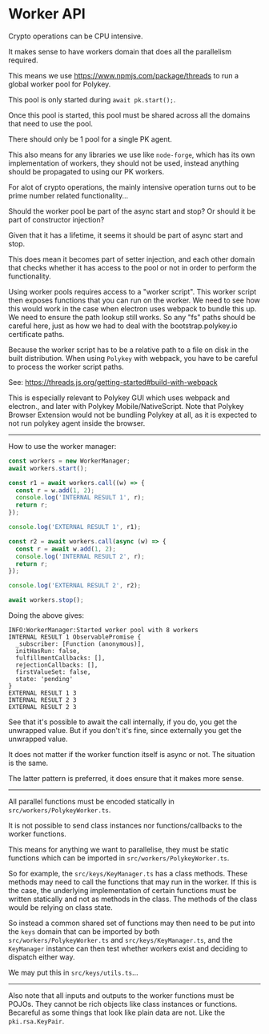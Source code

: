 # Worker API

Crypto operations can be CPU intensive.

It makes sense to have workers domain that does all the parallelism required.

This means we use https://www.npmjs.com/package/threads to run a global worker pool for Polykey.

This pool is only started during `await pk.start();`.

Once this pool is started, this pool must be shared across all the domains that need to use the pool.

There should only be 1 pool for a single PK agent.

This also means for any libraries we use like `node-forge`, which has its own implementation of workers, they should not be used, instead anything should be propagated to using our PK workers.

For alot of crypto operations, the mainly intensive operation turns out to be prime number related functionality...

Should the worker pool be part of the async start and stop? Or should it be part of constructor injection?

Given that it has a lifetime, it seems it should be part of async start and stop.

This does mean it becomes part of setter injection, and each other domain that checks whether it has access to the pool or not in order to perform the functionality.

Using worker pools requires access to a "worker script". This worker script then exposes functions that you can run on the worker. We need to see how this would work in the case when electron uses webpack to bundle this up. We need to ensure the path lookup still works. So any "fs" paths should be careful here, just as how we had to deal with the bootstrap.polykey.io certificate paths.

Because the worker script has to be a relative path to a file on disk in the built distribution. When using `Polykey` with webpack, you have to be careful to process the worker script paths.

See: https://threads.js.org/getting-started#build-with-webpack

This is especially relevant to Polykey GUI which uses webpack and electron., and later with Polykey Mobile/NativeScript. Note that Polykey Browser Extension would not be bundling Polykey at all, as it is expected to not run polykey agent inside the browser.

---

How to use the worker manager:

```ts
const workers = new WorkerManager;
await workers.start();

const r1 = await workers.call((w) => {
  const r = w.add(1, 2);
  console.log('INTERNAL RESULT 1', r);
  return r;
});

console.log('EXTERNAL RESULT 1', r1);

const r2 = await workers.call(async (w) => {
  const r = await w.add(1, 2);
  console.log('INTERNAL RESULT 2', r);
  return r;
});

console.log('EXTERNAL RESULT 2', r2);

await workers.stop();
```

Doing the above gives:

```
INFO:WorkerManager:Started worker pool with 8 workers
INTERNAL RESULT 1 ObservablePromise {
  _subscriber: [Function (anonymous)],
  initHasRun: false,
  fulfillmentCallbacks: [],
  rejectionCallbacks: [],
  firstValueSet: false,
  state: 'pending'
}
EXTERNAL RESULT 1 3
INTERNAL RESULT 2 3
EXTERNAL RESULT 2 3
```

See that it's possible to await the call internally, if you do, you get the unwrapped value. But if you don't it's fine, since externally you get the unwrapped value.

It does not matter if the worker function itself is async or not. The situation is the same.

The latter pattern is preferred, it does ensure that it makes more sense.

---

All parallel functions must be encoded statically in `src/workers/PolykeyWorker.ts`.

It is not possible to send class instances nor functions/callbacks to the worker functions.

This means for anything we want to parallelise, they must be static functions which can be imported in `src/workers/PolykeyWorker.ts`.

So for example, the `src/keys/KeyManager.ts` has a class methods. These methods may need to call the functions that may run in the worker. If this is the case, the underlying implementation of certain functions must be written statically and not as methods in the class. The methods of the class would be relying on class state.

So instead a common shared set of functions may then need to be put into the `keys` domain that can be imported by both `src/workers/PolykeyWorker.ts` and `src/keys/KeyManager.ts`, and the `KeyManager` instance can then test whether workers exist and deciding to dispatch either way.

We may put this in `src/keys/utils.ts`...

---

Also note that all inputs and outputs to the worker functions must be POJOs. They cannot be rich objects like class instances or functions. Becareful as some things that look like plain data are not. Like the `pki.rsa.KeyPair`.
